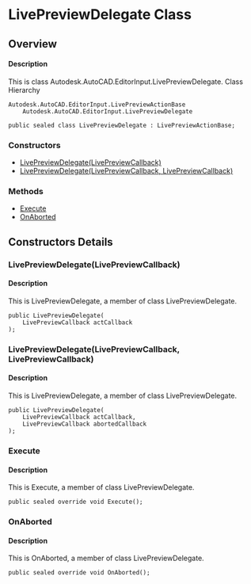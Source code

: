 # LivePreviewDelegate Class

## Overview

#### Description
This is class Autodesk.AutoCAD.EditorInput.LivePreviewDelegate.
Class Hierarchy
```text
Autodesk.AutoCAD.EditorInput.LivePreviewActionBase
    Autodesk.AutoCAD.EditorInput.LivePreviewDelegate
```

```text
public sealed class LivePreviewDelegate : LivePreviewActionBase;
```

### Constructors

- [LivePreviewDelegate(LivePreviewCallback)](#livepreviewdelegate(livepreviewcallback))
- [LivePreviewDelegate(LivePreviewCallback, LivePreviewCallback)](#livepreviewdelegate(livepreviewcallback,-livepreviewcallback))

### Methods

- [Execute](#execute)
- [OnAborted](#onaborted)


## Constructors Details

### LivePreviewDelegate(LivePreviewCallback)

#### Description
This is LivePreviewDelegate, a member of class LivePreviewDelegate.
```text
public LivePreviewDelegate(
    LivePreviewCallback actCallback
);
```

### LivePreviewDelegate(LivePreviewCallback, LivePreviewCallback)

#### Description
This is LivePreviewDelegate, a member of class LivePreviewDelegate.
```text
public LivePreviewDelegate(
    LivePreviewCallback actCallback, 
    LivePreviewCallback abortedCallback
);
```

### Execute

#### Description
This is Execute, a member of class LivePreviewDelegate.
```text
public sealed override void Execute();
```

### OnAborted

#### Description
This is OnAborted, a member of class LivePreviewDelegate.
```text
public sealed override void OnAborted();
```
